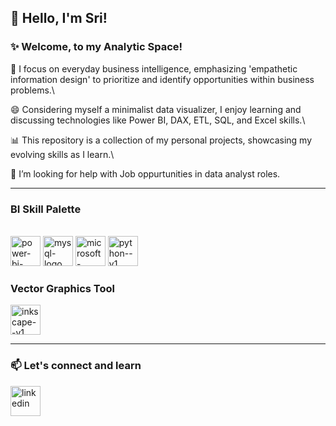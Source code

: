 ## 👋 Hello, I'm Sri!
### ✨  Welcome, to my Analytic Space!

🌱 I focus on everyday business intelligence, emphasizing 'empathetic information design' to prioritize and identify opportunities within business problems.\

😄 Considering myself a minimalist data visualizer, I enjoy learning and discussing technologies like Power BI, DAX, ETL, SQL, and Excel skills.\

📊 This repository is a collection of my personal projects, showcasing my evolving skills as I learn.\

🤔 I’m looking for help with Job oppurtunities in data analyst roles.

---
### BI Skill Palette
<br /> <img width="48" height="48" src="https://img.icons8.com/color/48/power-bi-2021.png" alt="power-bi-2021"/> <img width="48" height="48" src="https://img.icons8.com/color/48/mysql-logo.png" alt="mysql-logo"/> <img width="48" height="48" src="https://img.icons8.com/color/48/microsoft-excel-2019--v1.png" alt="microsoft-excel-2019--v1"/> <img width="48" height="48" src="https://img.icons8.com/color/48/python--v1.png" alt="python--v1"/>

### Vector Graphics Tool
<img width="48" height="48" src="https://img.icons8.com/color/48/inkscape--v1.png" alt="inkscape--v1"/>

---

### 📫 Let's connect and learn 
[<img width="48" height="48" src="https://img.icons8.com/color/48/linkedin.png" alt="linkedin"/>](https://linkedin.com/in/sri-sk)
<!---
analytic-space/analytic-space is a ✨ special ✨ repository because its `README.md` (this file) appears on your GitHub profile.
You can click the Preview link to take a look at your changes.
--->
